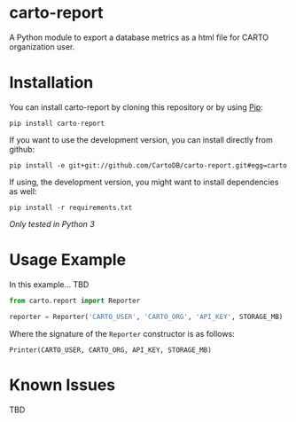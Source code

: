 carto-report
===========

A Python module to export a database metrics as a html file for CARTO organization user.

Installation
============

You can install carto-report by cloning this repository or by using
[Pip](http://pypi.python.org/pypi/pip):

    pip install carto-report

If you want to use the development version, you can install directly from github:

    pip install -e git+git://github.com/CartoDB/carto-report.git#egg=carto

If using, the development version, you might want to install dependencies as well:

    pip install -r requirements.txt

*Only tested in Python 3*

Usage Example
=============

In this example... TBD

```python
from carto.report import Reporter

reporter = Reporter('CARTO_USER', 'CARTO_ORG', 'API_KEY', STORAGE_MB)
```

Where the signature of the `Reporter` constructor is as follows:

```
Printer(CARTO_USER, CARTO_ORG, API_KEY, STORAGE_MB)
```

Known Issues
============

TBD
